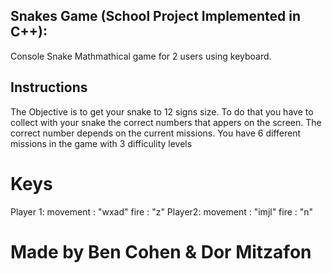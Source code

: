 ## Snakes Game (School Project Implemented in C++):

Console Snake Mathmathical game for 2 users using keyboard.

## Instructions
The Objective is to get your snake to 12 signs size.
To do that you have to collect with your snake the correct numbers that appers on the screen.
The correct number depends on the current missions.
You have 6 different missions in the game with 3 difficulity levels

# Keys 
Player 1:
  movement :  "wxad"
  fire :      "z"
Player2:
  movement :  "imjl"
  fire :      "n"

# Made by Ben Cohen & Dor Mitzafon
